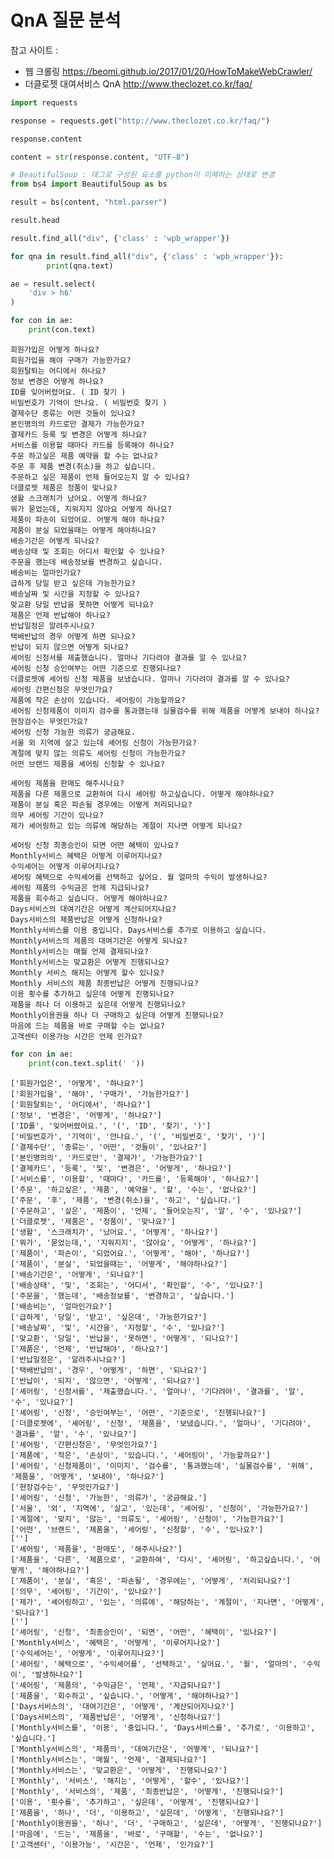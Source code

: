 
# QnA 질문 분석

참고 사이트 :
- 웹 크롤링
https://beomi.github.io/2017/01/20/HowToMakeWebCrawler/
- 더클로젯 대여서비스 QnA
http://www.theclozet.co.kr/faq/


```python
import requests
```


```python
response = requests.get("http://www.theclozet.co.kr/faq/")
```


```python
response.content
```

```python
content = str(response.content, "UTF-8")
```


```python
# BeautifulSoup : 태그로 구성된 요소를 python이 이해하는 상태로 변경
from bs4 import BeautifulSoup as bs
```


```python
result = bs(content, "html.parser")
```


```python
result.head
```

```python
result.find_all("div", {'class' : 'wpb_wrapper'})
```

```python
for qna in result.find_all("div", {'class' : 'wpb_wrapper'}):
        print(qna.text)
```

```python
ae = result.select(
    'div > h6'
)
```

```python
for con in ae:
    print(con.text)
```

    회원가입은 어떻게 하나요?
    회원가입을 해야 구매가 가능한가요?
    회원탈퇴는 어디에서 하나요?
    정보 변경은 어떻게 하나요?
    ID를 잊어버렸어요. ( ID 찾기 )
    비밀번호가 기억이 안나요. ( 비밀번호 찾기 )
    결제수단 종류는 어떤 것들이 있나요?
    본인명의의 카드로만 결제가 가능한가요?
    결제카드 등록 및 변경은 어떻게 하나요?
    서비스를 이용할 때마다 카드를 등록해야 하나요?
    주문 하고싶은 제품 예약을 할 수는 없나요?
    주문 후 제품 변경(취소)을 하고 싶습니다.
    주문하고 싶은 제품이 언제 들어오는지 알 수 있나요?
    더클로젯 제품은 정품이 맞나요?
    생활 스크래치가 났어요. 어떻게 하나요?
    뭐가 묻었는데, 지워지지 않아요 어떻게 하나요?
    제품이 파손이 되었어요. 어떻게 해야 하나요?
    제품이 분실 되었을때는 어떻게 해야하나요?
    배송기간은 어떻게 되나요?
    배송상태 및 조회는 어디서 확인할 수 있나요?
    주문을 했는데 배송정보를 변경하고 싶습니다.
    배송비는 얼마인가요?
    급하게 당일 받고 싶은데 가능한가요?
    배송날짜 및 시간을 지정할 수 있나요?
    맞교환 당일 반납을 못하면 어떻게 되나요?
    제품은 언제 반납해야 하나요?
    반납일정은 알려주시나요?
    택배반납의 경우 어떻게 하면 되나요?
    반납이 되지 않으면 어떻게 되나요?
    셰어링 신청서를 제출했습니다. 얼마나 기다려야 결과를 알 수 있나요?
    셰어링 신청 승인여부는 어떤 기준으로 진행되나요?
    더클로젯에 셰어링 신청 제품을 보냈습니다. 얼마나 기다려야 결과를 알 수 있나요?
    셰어링 간편신청은 무엇인가요?
    제품에 작은 손상이 있습니다. 셰어링이 가능할까요?
    셰어링 신청제품이 이미지 검수를 통과했는데 실물검수를 위해 제품을 어떻게 보내야 하나요?
    현장검수는 무엇인가요?
    셰어링 신청 가능한 의류가 궁금해요.
    서울 외 지역에 살고 있는데 셰어링 신청이 가능한가요?
    계절에 맞지 않는 의류도 셰어링 신청이 가능한가요?
    어떤 브랜드 제품을 셰어링 신청할 수 있나요?
    
    셰어링 제품을 판매도 해주시나요?
    제품을 다른 제품으로 교환하여 다시 셰어링 하고싶습니다. 어떻게 해야하나요?
    제품이 분실 혹은 파손될 경우에는 어떻게 처리되나요?
    의무 셰어링 기간이 있나요?
    제가 셰어링하고 있는 의류에 해당하는 계절이 지나면 어떻게 되나요?
    
    셰어링 신청 최종승인이 되면 어떤 혜택이 있나요?
    Monthly서비스 혜택은 어떻게 이루어지나요?
    수익셰어는 어떻게 이루어지나요?
    셰어링 혜택으로 수익셰어를 선택하고 싶어요. 월 얼마의 수익이 발생하나요?
    셰어링 제품의 수익금은 언제 지급되나요?
    제품을 회수하고 싶습니다. 어떻게 해야하나요?
    Days서비스의 대여기간은 어떻게 계산되어지나요?
    Days서비스의 제품반납은 어떻게 신청하나요?
    Monthly서비스를 이용 중입니다. Days서비스를 추가로 이용하고 싶습니다.
    Monthly서비스의 제품의 대여기간은 어떻게 되나요?
    Monthly서비스는 매월 언제 결제되나요?
    Monthly서비스는 맞교환은 어떻게 진행되나요?
    Monthly 서비스 해지는 어떻게 할수 있나요?
    Monthly 서비스의 제품 최종반납은 어떻게 진행되나요?
    이용 횟수를 추가하고 싶은데 어떻게 진행되나요?
    제품을 하나 더 이용하고 싶은데 어떻게 진행되나요?
    Monthly이용권을 하나 더 구매하고 싶은데 어떻게 진행되나요?
    마음에 드는 제품을 바로 구매할 수는 없나요?
    고객센터 이용가능 시간은 언제 인가요?
    


```python
for con in ae:
    print(con.text.split(' '))
```

    ['회원가입은', '어떻게', '하나요?']
    ['회원가입을', '해야', '구매가', '가능한가요?']
    ['회원탈퇴는', '어디에서', '하나요?']
    ['정보', '변경은', '어떻게', '하나요?']
    ['ID를', '잊어버렸어요.', '(', 'ID', '찾기', ')']
    ['비밀번호가', '기억이', '안나요.', '(', '비밀번호', '찾기', ')']
    ['결제수단', '종류는', '어떤', '것들이', '있나요?']
    ['본인명의의', '카드로만', '결제가', '가능한가요?']
    ['결제카드', '등록', '및', '변경은', '어떻게', '하나요?']
    ['서비스를', '이용할', '때마다', '카드를', '등록해야', '하나요?']
    ['주문', '하고싶은', '제품', '예약을', '할', '수는', '없나요?']
    ['주문', '후', '제품', '변경(취소)을', '하고', '싶습니다.']
    ['주문하고', '싶은', '제품이', '언제', '들어오는지', '알', '수', '있나요?']
    ['더클로젯', '제품은', '정품이', '맞나요?']
    ['생활', '스크래치가', '났어요.', '어떻게', '하나요?']
    ['뭐가', '묻었는데,', '지워지지', '않아요', '어떻게', '하나요?']
    ['제품이', '파손이', '되었어요.', '어떻게', '해야', '하나요?']
    ['제품이', '분실', '되었을때는', '어떻게', '해야하나요?']
    ['배송기간은', '어떻게', '되나요?']
    ['배송상태', '및', '조회는', '어디서', '확인할', '수', '있나요?']
    ['주문을', '했는데', '배송정보를', '변경하고', '싶습니다.']
    ['배송비는', '얼마인가요?']
    ['급하게', '당일', '받고', '싶은데', '가능한가요?']
    ['배송날짜', '및', '시간을', '지정할', '수', '있나요?']
    ['맞교환', '당일', '반납을', '못하면', '어떻게', '되나요?']
    ['제품은', '언제', '반납해야', '하나요?']
    ['반납일정은', '알려주시나요?']
    ['택배반납의', '경우', '어떻게', '하면', '되나요?']
    ['반납이', '되지', '않으면', '어떻게', '되나요?']
    ['셰어링', '신청서를', '제출했습니다.', '얼마나', '기다려야', '결과를', '알', '수', '있나요?']
    ['셰어링', '신청', '승인여부는', '어떤', '기준으로', '진행되나요?']
    ['더클로젯에', '셰어링', '신청', '제품을', '보냈습니다.', '얼마나', '기다려야', '결과를', '알', '수', '있나요?']
    ['셰어링', '간편신청은', '무엇인가요?']
    ['제품에', '작은', '손상이', '있습니다.', '셰어링이', '가능할까요?']
    ['셰어링', '신청제품이', '이미지', '검수를', '통과했는데', '실물검수를', '위해', '제품을', '어떻게', '보내야', '하나요?']
    ['현장검수는', '무엇인가요?']
    ['셰어링', '신청', '가능한', '의류가', '궁금해요.']
    ['서울', '외', '지역에', '살고', '있는데', '셰어링', '신청이', '가능한가요?']
    ['계절에', '맞지', '않는', '의류도', '셰어링', '신청이', '가능한가요?']
    ['어떤', '브랜드', '제품을', '셰어링', '신청할', '수', '있나요?']
    ['']
    ['셰어링', '제품을', '판매도', '해주시나요?']
    ['제품을', '다른', '제품으로', '교환하여', '다시', '셰어링', '하고싶습니다.', '어떻게', '해야하나요?']
    ['제품이', '분실', '혹은', '파손될', '경우에는', '어떻게', '처리되나요?']
    ['의무', '셰어링', '기간이', '있나요?']
    ['제가', '셰어링하고', '있는', '의류에', '해당하는', '계절이', '지나면', '어떻게', '되나요?']
    ['']
    ['셰어링', '신청', '최종승인이', '되면', '어떤', '혜택이', '있나요?']
    ['Monthly서비스', '혜택은', '어떻게', '이루어지나요?']
    ['수익셰어는', '어떻게', '이루어지나요?']
    ['셰어링', '혜택으로', '수익셰어를', '선택하고', '싶어요.', '월', '얼마의', '수익이', '발생하나요?']
    ['셰어링', '제품의', '수익금은', '언제', '지급되나요?']
    ['제품을', '회수하고', '싶습니다.', '어떻게', '해야하나요?']
    ['Days서비스의', '대여기간은', '어떻게', '계산되어지나요?']
    ['Days서비스의', '제품반납은', '어떻게', '신청하나요?']
    ['Monthly서비스를', '이용', '중입니다.', 'Days서비스를', '추가로', '이용하고', '싶습니다.']
    ['Monthly서비스의', '제품의', '대여기간은', '어떻게', '되나요?']
    ['Monthly서비스는', '매월', '언제', '결제되나요?']
    ['Monthly서비스는', '맞교환은', '어떻게', '진행되나요?']
    ['Monthly', '서비스', '해지는', '어떻게', '할수', '있나요?']
    ['Monthly', '서비스의', '제품', '최종반납은', '어떻게', '진행되나요?']
    ['이용', '횟수를', '추가하고', '싶은데', '어떻게', '진행되나요?']
    ['제품을', '하나', '더', '이용하고', '싶은데', '어떻게', '진행되나요?']
    ['Monthly이용권을', '하나', '더', '구매하고', '싶은데', '어떻게', '진행되나요?']
    ['마음에', '드는', '제품을', '바로', '구매할', '수는', '없나요?']
    ['고객센터', '이용가능', '시간은', '언제', '인가요?']
    
